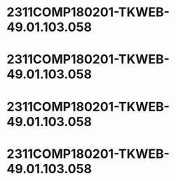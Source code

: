 # 2311COMP180201-TKWEB-49.01.103.058
# 2311COMP180201-TKWEB-49.01.103.058
# 2311COMP180201-TKWEB-49.01.103.058
# 2311COMP180201-TKWEB-49.01.103.058
